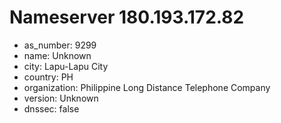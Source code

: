 # Nameserver 180.193.172.82

* as_number: 9299
* name: Unknown
* city: Lapu-Lapu City
* country: PH
* organization: Philippine Long Distance Telephone Company
* version: Unknown
* dnssec: false
